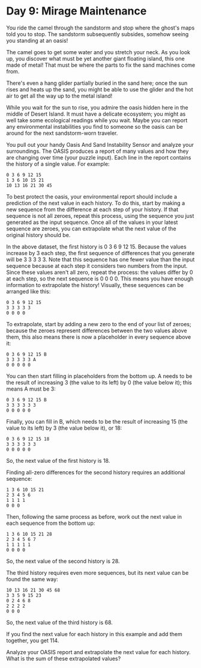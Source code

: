 # Day 9: Mirage Maintenance

You ride the camel through the sandstorm and stop where the ghost's maps told you to stop. The sandstorm subsequently subsides, somehow seeing you standing at an oasis!

The camel goes to get some water and you stretch your neck. As you look up, you discover what must be yet another giant floating island, this one made of metal! That must be where the parts to fix the sand machines come from.

There's even a hang glider partially buried in the sand here; once the sun rises and heats up the sand, you might be able to use the glider and the hot air to get all the way up to the metal island!

While you wait for the sun to rise, you admire the oasis hidden here in the middle of Desert Island. It must have a delicate ecosystem; you might as well take some ecological readings while you wait. Maybe you can report any environmental instabilities you find to someone so the oasis can be around for the next sandstorm-worn traveler.

You pull out your handy Oasis And Sand Instability Sensor and analyze your surroundings. The OASIS produces a report of many values and how they are changing over time (your puzzle input). Each line in the report contains the history of a single value. For example:

```
0 3 6 9 12 15
1 3 6 10 15 21
10 13 16 21 30 45
```

To best protect the oasis, your environmental report should include a prediction of the next value in each history. To do this, start by making a new sequence from the difference at each step of your history. If that sequence is not all zeroes, repeat this process, using the sequence you just generated as the input sequence. Once all of the values in your latest sequence are zeroes, you can extrapolate what the next value of the original history should be.

In the above dataset, the first history is 0 3 6 9 12 15. Because the values increase by 3 each step, the first sequence of differences that you generate will be 3 3 3 3 3. Note that this sequence has one fewer value than the input sequence because at each step it considers two numbers from the input. Since these values aren't all zero, repeat the process: the values differ by 0 at each step, so the next sequence is 0 0 0 0. This means you have enough information to extrapolate the history! Visually, these sequences can be arranged like this:

```
0 3 6 9 12 15
3 3 3 3 3
0 0 0 0
```

To extrapolate, start by adding a new zero to the end of your list of zeroes; because the zeroes represent differences between the two values above them, this also means there is now a placeholder in every sequence above it:

```
0 3 6 9 12 15 B
3 3 3 3 3 A
0 0 0 0 0
```

You can then start filling in placeholders from the bottom up. A needs to be the result of increasing 3 (the value to its left) by 0 (the value below it); this means A must be 3:

```
0 3 6 9 12 15 B
3 3 3 3 3 3
0 0 0 0 0
```

Finally, you can fill in B, which needs to be the result of increasing 15 (the value to its left) by 3 (the value below it), or 18:

```
0 3 6 9 12 15 18
3 3 3 3 3 3
0 0 0 0 0
```

So, the next value of the first history is 18.

Finding all-zero differences for the second history requires an additional sequence:

```
1 3 6 10 15 21
2 3 4 5 6
1 1 1 1
0 0 0
```

Then, following the same process as before, work out the next value in each sequence from the bottom up:

```
1 3 6 10 15 21 28
2 3 4 5 6 7
1 1 1 1 1
0 0 0 0
```

So, the next value of the second history is 28.

The third history requires even more sequences, but its next value can be found the same way:

```
10 13 16 21 30 45 68
3 3 5 9 15 23
0 2 4 6 8
2 2 2 2
0 0 0
```

So, the next value of the third history is 68.

If you find the next value for each history in this example and add them together, you get 114.

Analyze your OASIS report and extrapolate the next value for each history. What is the sum of these extrapolated values?
